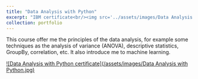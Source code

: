 ```yaml
---
title: "Data Analysis with Python"
excerpt: "IBM certificate<br/><img src='../assets/images/Data Analysis with Python.jpg' width='500' height='300'>"
collection: portfolio
---
```


This course offer me the principles of the data analysis, for example some techniques as the analysis of variance (ANOVA), descriptive statistics, GroupBy, correlation, etc. It also introduce me to machine learning.

<a href="https://courses.cognitiveclass.ai/certificates/8a16c475fda443d79606cc5c8897d74f">![Data Analysis with Python certificate](/assets/images/Data Analysis with Python.jpg)<a/>

